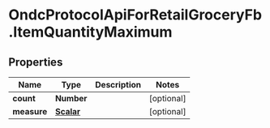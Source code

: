 # OndcProtocolApiForRetailGroceryFb.ItemQuantityMaximum

## Properties
Name | Type | Description | Notes
------------ | ------------- | ------------- | -------------
**count** | **Number** |  | [optional] 
**measure** | [**Scalar**](Scalar.md) |  | [optional] 
